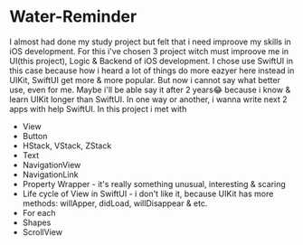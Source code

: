 # Water-Reminder
I almost had done my study project but felt that i need improove my skills in iOS development. For this i've chosen 3 project witch must improove me in UI(this project), Logic & Backend of iOS development. 
I chose use SwiftUI in this case because how i heard a lot of things do more eazyer here instead in UIKit, SwiftUI get more & more popular. But now i cannot say what better use, even for me. 
Maybe i'll be able say it after 2 years😂 because i know & learn UIKit longer than SwiftUI.
In one way or another, i wanna write next 2 apps with help SwiftUI.
 In this project i met with
 - View
 - Button
 - HStack, VStack, ZStack
 - Text
 - NavigationView
 - NavigationLink
 - Property Wrapper - it's really something unusual, interesting & scaring
 - Life cycle of View in SwiftUI - i don't like it, because UIKit has more methods: willApper, didLoad, willDisappear & etc.
 - For each
 - Shapes
 - ScrollView
